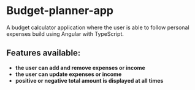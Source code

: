 # Budget-planner-app

A budget calculator application where the user is able to follow personal expenses build using Angular with TypeScript.

## Features available:

- **the user can add and remove expenses or income**
- **the user can update expenses or income**
- **positive or negative total amount is displayed at all times**
